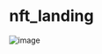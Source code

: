 # nft_landing

![image](https://user-images.githubusercontent.com/103760832/213442729-611ffb5c-0178-418b-9bab-4ba3d17fc48e.png)
